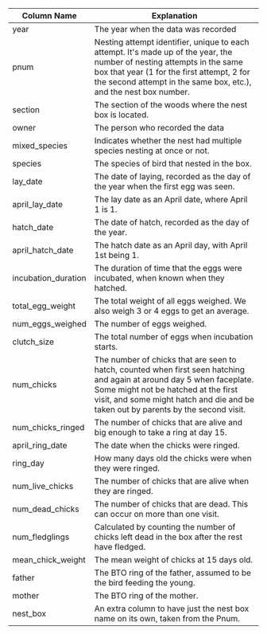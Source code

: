 | Column Name         | Explanation                                                                                                                                                                                                                                         |
| ------------------- | --------------------------------------------------------------------------------------------------------------------------------------------------------------------------------------------------------------------------------------------------- |
| year                | The year when the data was recorded                                                                                                                                                                                                                 |
| pnum                | Nesting attempt identifier, unique to each attempt. It's made up of the year, the number of nesting attempts in the same box that year (1 for the first attempt, 2 for the second attempt in the same box, etc.), and the nest box number.          |
| section             | The section of the woods where the nest box is located.                                                                                                                                                                                             |
| owner               | The person who recorded the data                                                                                                                                                                                                                    |
| mixed_species       | Indicates whether the nest had multiple species nesting at once or not.                                                                                                                                                                             |
| species             | The species of bird that nested in the box.                                                                                                                                                                                                         |
| lay_date            | The date of laying, recorded as the day of the year when the first egg was seen.                                                                                                                                                                    |
| april_lay_date      | The lay date as an April date, where April 1 is 1.                                                                                                                                                                                                  |
| hatch_date          | The date of hatch, recorded as the day of the year.                                                                                                                                                                                                 |
| april_hatch_date    | The hatch date as an April day, with April 1st being 1.                                                                                                                                                                                             |
| incubation_duration | The duration of time that the eggs were incubated, when known when they hatched.                                                                                                                                                                    |
| total_egg_weight    | The total weight of all eggs weighed. We also weigh 3 or 4 eggs to get an average.                                                                                                                                                                  |
| num_eggs_weighed    | The number of eggs weighed.                                                                                                                                                                                                                         |
| clutch_size         | The total number of eggs when incubation starts.                                                                                                                                                                                                    |
| num_chicks          | The number of chicks that are seen to hatch, counted when first seen hatching and again at around day 5 when faceplate. Some might not be hatched at the first visit, and some might hatch and die and be taken out by parents by the second visit. |
| num_chicks_ringed   | The number of chicks that are alive and big enough to take a ring at day 15.                                                                                                                                                                        |
| april_ring_date     | The date when the chicks were ringed.                                                                                                                                                                                                               |
| ring_day            | How many days old the chicks were when they were ringed.                                                                                                                                                                                            |
| num_live_chicks     | The number of chicks that are alive when they are ringed.                                                                                                                                                                                           |
| num_dead_chicks     | The number of chicks that are dead. This can occur on more than one visit.                                                                                                                                                                          |
| num_fledglings      | Calculated by counting the number of chicks left dead in the box after the rest have fledged.                                                                                                                                                       |
| mean_chick_weight   | The mean weight of chicks at 15 days old.                                                                                                                                                                                                           |
| father              | The BTO ring of the father, assumed to be the bird feeding the young.                                                                                                                                                                               |
| mother              | The BTO ring of the mother.                                                                                                                                                                                                                         |
| nest_box            | An extra column to have just the nest box name on its own, taken from the Pnum.                                                                                                                                                                     |
